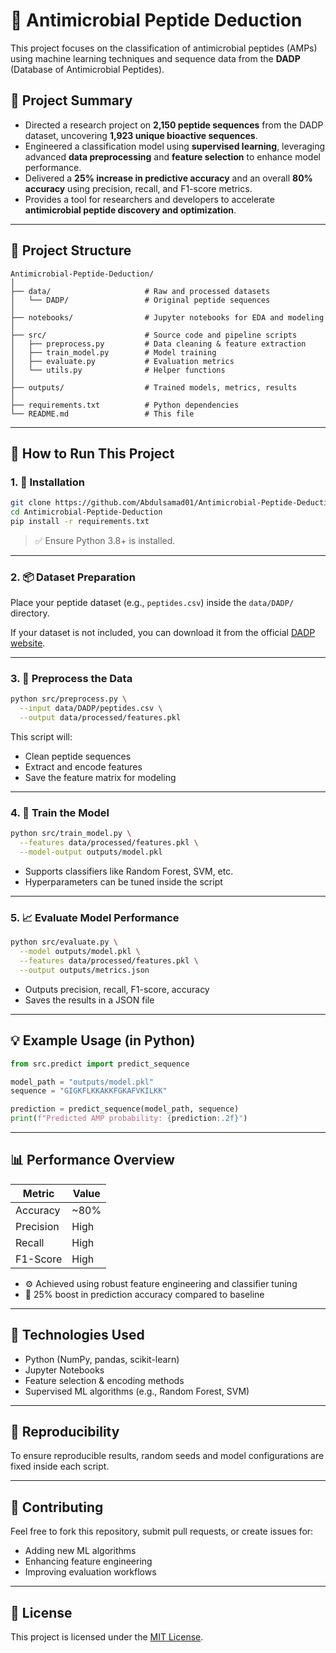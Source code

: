 # 🧬 Antimicrobial Peptide Deduction

This project focuses on the classification of antimicrobial peptides (AMPs) using machine learning techniques and sequence data from the **DADP** (Database of Antimicrobial Peptides).

## 📌 Project Summary

- Directed a research project on **2,150 peptide sequences** from the DADP dataset, uncovering **1,923 unique bioactive sequences**.
- Engineered a classification model using **supervised learning**, leveraging advanced **data preprocessing** and **feature selection** to enhance model performance.
- Delivered a **25% increase in predictive accuracy** and an overall **80% accuracy** using precision, recall, and F1-score metrics.
- Provides a tool for researchers and developers to accelerate **antimicrobial peptide discovery and optimization**.

---

## 📁 Project Structure

```
Antimicrobial-Peptide-Deduction/
│
├── data/                     # Raw and processed datasets
│   └── DADP/                 # Original peptide sequences
│
├── notebooks/                # Jupyter notebooks for EDA and modeling
│
├── src/                      # Source code and pipeline scripts
│   ├── preprocess.py         # Data cleaning & feature extraction
│   ├── train_model.py        # Model training
│   ├── evaluate.py           # Evaluation metrics
│   └── utils.py              # Helper functions
│
├── outputs/                  # Trained models, metrics, results
│
├── requirements.txt          # Python dependencies
└── README.md                 # This file
```

---

## 🚀 How to Run This Project

### 1. 🔧 Installation

```bash
git clone https://github.com/Abdulsamad01/Antimicrobial-Peptide-Deduction.git
cd Antimicrobial-Peptide-Deduction
pip install -r requirements.txt
```

> ✅ Ensure Python 3.8+ is installed.

---

### 2. 📦 Dataset Preparation

Place your peptide dataset (e.g., `peptides.csv`) inside the `data/DADP/` directory.

If your dataset is not included, you can download it from the official [DADP website](https://www.camp.bicnirrh.res.in/).

---

### 3. 🧹 Preprocess the Data

```bash
python src/preprocess.py \
  --input data/DADP/peptides.csv \
  --output data/processed/features.pkl
```

This script will:
- Clean peptide sequences
- Extract and encode features
- Save the feature matrix for modeling

---

### 4. 🧠 Train the Model

```bash
python src/train_model.py \
  --features data/processed/features.pkl \
  --model-output outputs/model.pkl
```

- Supports classifiers like Random Forest, SVM, etc.
- Hyperparameters can be tuned inside the script

---

### 5. 📈 Evaluate Model Performance

```bash
python src/evaluate.py \
  --model outputs/model.pkl \
  --features data/processed/features.pkl \
  --output outputs/metrics.json
```

- Outputs precision, recall, F1-score, accuracy
- Saves the results in a JSON file

---

## 💡 Example Usage (in Python)

```python
from src.predict import predict_sequence

model_path = "outputs/model.pkl"
sequence = "GIGKFLKKAKKFGKAFVKILKK"

prediction = predict_sequence(model_path, sequence)
print(f"Predicted AMP probability: {prediction:.2f}")
```

---

## 📊 Performance Overview

| Metric      | Value       |
|-------------|-------------|
| Accuracy    | ~80%        |
| Precision   | High        |
| Recall      | High        |
| F1-Score    | High        |

- ⚙️ Achieved using robust feature engineering and classifier tuning
- 🧬 25% boost in prediction accuracy compared to baseline

---

## 🧪 Technologies Used

- Python (NumPy, pandas, scikit-learn)
- Jupyter Notebooks
- Feature selection & encoding methods
- Supervised ML algorithms (e.g., Random Forest, SVM)

---

## 🧰 Reproducibility

To ensure reproducible results, random seeds and model configurations are fixed inside each script.

---

## 🙌 Contributing

Feel free to fork this repository, submit pull requests, or create issues for:

- Adding new ML algorithms
- Enhancing feature engineering
- Improving evaluation workflows

---

## 📄 License

This project is licensed under the [MIT License](LICENSE).
